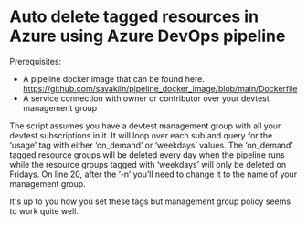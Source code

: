 # Auto delete tagged resources in Azure using Azure DevOps pipeline

Prerequisites:

- A pipeline docker image that can be found here. https://github.com/savaklin/pipeline_docker_image/blob/main/Dockerfile
- A service connection with owner or contributor over your devtest management group

The script assumes you have a devtest management group with all your devtest subscriptions in it. It will loop over each sub and query for the ‘usage’ tag with either ‘on_demand’ or ‘weekdays’ values. The ‘on_demand’ tagged resource groups will be deleted every day when the pipeline runs while the resource groups tagged with ‘weekdays’ will only be deleted on Fridays. On line 20, after the ‘-n’  you’ll need to change it to the name of your management group.

It's up to you how you set these tags but management group policy seems to work quite well.
